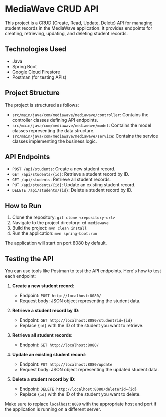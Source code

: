 # MediaWave CRUD API

This project is a CRUD (Create, Read, Update, Delete) API for managing student records in the MediaWave application. It provides endpoints for creating, retrieving, updating, and deleting student records.

## Technologies Used

- Java
- Spring Boot
- Google Cloud Firestore
- Postman (for testing APIs)

## Project Structure

The project is structured as follows:

- `src/main/java/com/mediawave/mediawave/controller`: Contains the controller classes defining API endpoints.
- `src/main/java/com/mediawave/mediawave/model`: Contains the model classes representing the data structure.
- `src/main/java/com/mediawave/mediawave/service`: Contains the service classes implementing the business logic.

## API Endpoints

- `POST /api/students`: Create a new student record.
- `GET /api/students/{id}`: Retrieve a student record by ID.
- `GET /api/students`: Retrieve all student records.
- `PUT /api/students/{id}`: Update an existing student record.
- `DELETE /api/students/{id}`: Delete a student record by ID.

## How to Run

1. Clone the repository: `git clone <repository-url>`
2. Navigate to the project directory: `cd mediawave`
3. Build the project: `mvn clean install`
4. Run the application: `mvn spring-boot:run`

The application will start on port 8080 by default.

## Testing the API

You can use tools like Postman to test the API endpoints. Here's how to test each endpoint:

1. **Create a new student record**:
   - Endpoint: `POST http://localhost:8080/`
   - Request body: JSON object representing the student data.

2. **Retrieve a student record by ID**:
   - Endpoint: `GET http://localhost:8080/student?id={id}`
   - Replace `{id}` with the ID of the student you want to retrieve.

3. **Retrieve all student records**:
   - Endpoint: `GET http://localhost:8080/`

4. **Update an existing student record**:
   - Endpoint: `PUT http://localhost:8080/update`
   - Request body: JSON object representing the updated student data.

5. **Delete a student record by ID**:
   - Endpoint: `DELETE http://localhost:8080/delete?id={id}`
   - Replace `{id}` with the ID of the student you want to delete.

Make sure to replace `localhost:8080` with the appropriate host and port if the application is running on a different server.

